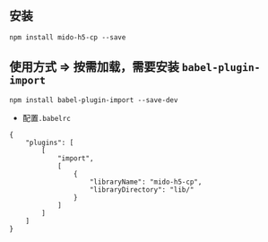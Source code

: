## 安装

```vim
npm install mido-h5-cp --save
```

## 使用方式 => 按需加载，需要安装 `babel-plugin-import`
```vim
npm install babel-plugin-import --save-dev
```
- 配置`.babelrc`
```vim
{
	"plugins": [
		[
			"import",
			[
				{
					"libraryName": "mido-h5-cp",
					"libraryDirectory": "lib/"
				}
			]
		]
	]
}
```